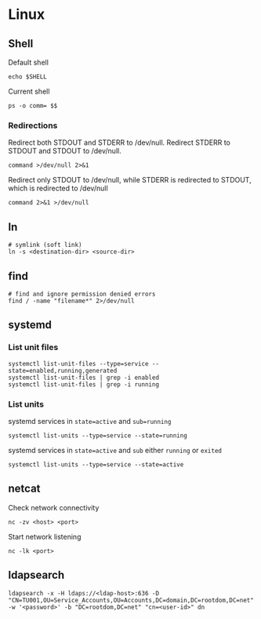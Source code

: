 # Linux

## Shell

Default shell
```
echo $SHELL
```
Current shell
```
ps -o comm= $$
```

### Redirections

Redirect both STDOUT and STDERR to /dev/null.
Redirect STDERR to STDOUT and STDOUT to /dev/null.
```
command >/dev/null 2>&1
```

Redirect only STDOUT to /dev/null, while STDERR is redirected to STDOUT, which is redirected to /dev/null
```
command 2>&1 >/dev/null
```

## ln
```
# symlink (soft link)
ln -s <destination-dir> <source-dir>
```

## find

```
# find and ignore permission denied errors
find / -name "filename*" 2>/dev/null
```

## systemd

### List unit files

```
systemctl list-unit-files --type=service --state=enabled,running,generated
systemctl list-unit-files | grep -i enabled
systemctl list-unit-files | grep -i running
```

### List units

systemd services in `state=active` and `sub=running`
```
systemctl list-units --type=service --state=running
```
systemd services in `state=active` and `sub` either `running` or `exited`
```
systemctl list-units --type=service --state=active
```

## netcat

Check network connectivity
```
nc -zv <host> <port>
```

Start network listening
```
nc -lk <port>
```

## ldapsearch
```
ldapsearch -x -H ldaps://<ldap-host>:636 -D "CN=TU001,OU=Service_Accounts,OU=Accounts,DC=domain,DC=rootdom,DC=net" -w '<password>' -b "DC=rootdom,DC=net" "cn=<user-id>" dn
```
